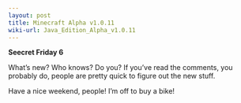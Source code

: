 ```yaml
---
layout: post
title: Minecraft Alpha v1.0.11
wiki-url: Java_Edition_Alpha_v1.0.11
---
```


**Seecret Friday 6**

What’s new? Who knows? Do you? If you’ve read the comments, you probably do,
people are pretty quick to figure out the new stuff.

Have a nice weekend, people! I’m off to buy a bike!
